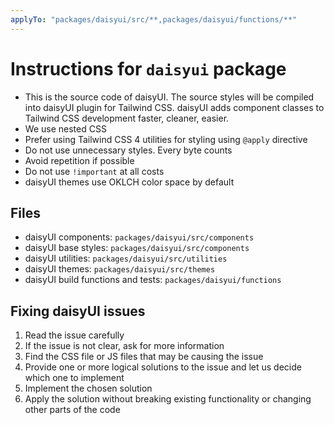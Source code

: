 ```yaml
---
applyTo: "packages/daisyui/src/**,packages/daisyui/functions/**"
---
```


# Instructions for `daisyui` package

- This is the source code of daisyUI. The source styles will be compiled into daisyUI plugin for Tailwind CSS. daisyUI adds component classes to Tailwind CSS development faster, cleaner, easier.
- We use nested CSS
- Prefer using Tailwind CSS 4 utilities for styling using `@apply` directive
- Do not use unnecessary styles. Every byte counts
- Avoid repetition if possible
- Do not use `!important` at all costs
- daisyUI themes use OKLCH color space by default

## Files

- daisyUI components: `packages/daisyui/src/components`
- daisyUI base styles: `packages/daisyui/src/components`
- daisyUI utilities: `packages/daisyui/src/utilities`
- daisyUI themes: `packages/daisyui/src/themes`
- daisyUI build functions and tests: `packages/daisyui/functions`

## Fixing daisyUI issues

1. Read the issue carefully
2. If the issue is not clear, ask for more information
3. Find the CSS file or JS files that may be causing the issue
4. Provide one or more logical solutions to the issue and let us decide which one to implement
5. Implement the chosen solution
6. Apply the solution without breaking existing functionality or changing other parts of the code

